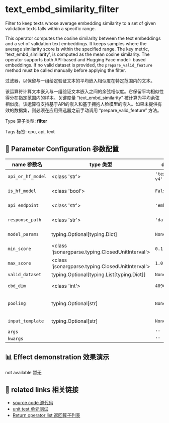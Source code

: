 # text_embd_similarity_filter

Filter to keep texts whose average embedding similarity to a set of given validation texts falls within a specific range.

This operator computes the cosine similarity between the text embeddings and a set of validation text embeddings. It keeps samples where the average similarity score is within the specified range. The key metric, 'text_embd_similarity', is computed as the mean cosine similarity. The operator supports both API-based and Hugging Face model- based embeddings. If no valid dataset is provided, the `prepare_valid_feature` method must be called manually before applying the filter.

过滤器，以保留与一组给定验证文本的平均嵌入相似度在特定范围内的文本。

该运算符计算文本嵌入与一组验证文本嵌入之间的余弦相似度。它保留平均相似性得分在指定范围内的样本。关键度量 “text_embd_similarity” 被计算为平均余弦相似度。该运算符支持基于API的嵌入和基于拥抱人脸模型的嵌入。如果未提供有效的数据集，则必须在应用筛选器之前手动调用 “prepare_valid_feature” 方法。

Type 算子类型: **filter**

Tags 标签: cpu, api, text

## 🔧 Parameter Configuration 参数配置
| name 参数名 | type 类型 | default 默认值 | desc 说明 |
|--------|------|--------|------|
| `api_or_hf_model` | <class 'str'> | `'text-embedding-v4'` | API or huggingface embedding model name. |
| `is_hf_model` | <class 'bool'> | `False` | Indicates if the model is from HuggingFace. |
| `api_endpoint` | <class 'str'> | `'embeddings'` | Embedding URL endpoint for the API. |
| `response_path` | <class 'str'> | `'data.0.embedding'` | Path to extract content from the API response. |
| `model_params` | typing.Optional[typing.Dict] | `None` | Parameters for initializing the API model. |
| `min_score` | <class 'jsonargparse.typing.ClosedUnitInterval'> | `0.1` | The min average similarity to keep samples. |
| `max_score` | <class 'jsonargparse.typing.ClosedUnitInterval'> | `1.0` | The max average similarity to keep samples. |
| `valid_dataset` | typing.Optional[typing.List[typing.Dict]] | `None` | The dataset to use for validation. |
| `ebd_dim` | <class 'int'> | `4096` | The embedding's dimension via API. |
| `pooling` | typing.Optional[str] | `None` | strategy to extract embedding from the hidden states. https://arxiv.org/abs/2503.01807 |
| `input_template` | typing.Optional[str] | `None` | Template for building the model input. |
| `args` |  | `''` |  |
| `kwargs` |  | `''` |  |

## 📊 Effect demonstration 效果演示
not available 暂无

## 🔗 related links 相关链接
- [source code 源代码](../../../data_juicer/ops/filter/text_embd_similarity_filter.py)
- [unit test 单元测试](../../../tests/ops/filter/test_text_embd_similarity_filter.py)
- [Return operator list 返回算子列表](../../Operators.md)